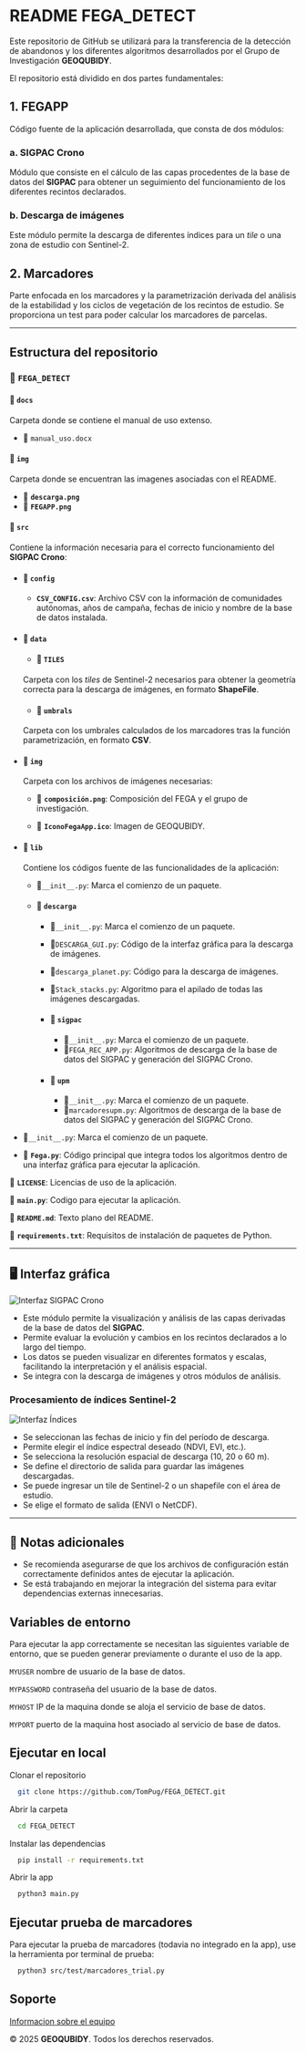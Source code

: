 # README FEGA_DETECT

Este repositorio de GitHub se utilizará para la transferencia de la detección de abandonos y los diferentes algoritmos desarrollados por el Grupo de Investigación **GEOQUBIDY**. 

El repositorio está dividido en dos partes fundamentales:

## 1. FEGAPP
Código fuente de la aplicación desarrollada, que consta de dos módulos:

### a. SIGPAC Crono
Módulo que consiste en el cálculo de las capas procedentes de la base de datos del **SIGPAC** para obtener un seguimiento del funcionamiento de los diferentes recintos declarados.

### b. Descarga de imágenes
Este módulo permite la descarga de diferentes índices para un *tile* o una zona de estudio con Sentinel-2.

## 2. Marcadores
Parte enfocada en los marcadores y la parametrización derivada del análisis de la estabilidad y los ciclos de vegetación de los recintos de estudio.
Se proporciona un test para poder calcular los marcadores de parcelas.

---

## Estructura del repositorio

### 📂 `FEGA_DETECT`


#### 📁 `docs`
Carpeta donde se contiene el manual de uso extenso.
- 📄 `manual_uso.docx`

#### 📁 `img`
Carpeta donde se encuentran las imagenes asociadas con el README.
- 📄 **`descarga.png`**
- 📄 **`FEGAPP.png`**

#### 📁 `src`
Contiene la información necesaria para el correcto funcionamiento del **SIGPAC Crono**:

  - #### 📁 `config`
    - **`CSV_CONFIG.csv`**: Archivo CSV con la información de comunidades autónomas, años de campaña, fechas de inicio y nombre de la base de datos instalada.
  
  - #### 📁 `data`

    - #### 📁 `TILES`
    Carpeta con los *tiles* de Sentinel-2 necesarios para obtener la geometría correcta para la descarga de imágenes, en formato **ShapeFile**.
    - #### 📁 `umbrals`
    Carpeta con los umbrales calculados de los marcadores tras la función parametrización, en formato **CSV**.

  - #### 📁 `img`
    Carpeta con los archivos de imágenes necesarias:
    - 📄 **`composición.png`**: Composición del FEGA y el grupo de investigación.

    - 📄 **`IconoFegaApp.ico`**: Imagen de GEOQUBIDY.

  - #### 📁 `lib`
    Contiene los códigos fuente de las funcionalidades de la aplicación:
    - 📄`__init__.py`: Marca el comienzo de un paquete.

    - #### 📁 `descarga`
      - 📄`__init__.py`: Marca el comienzo de un paquete.
      - 📄`DESCARGA_GUI.py`: Código de la interfaz gráfica para la descarga de imágenes.
      - 📄`descarga_planet.py`: Código para la descarga de imágenes.
      - 📄`Stack_stacks.py`: Algoritmo para el apilado de todas las imágenes descargadas.

      - #### 📁 `sigpac`
        - 📄`__init__.py`: Marca el comienzo de un paquete.
        - 📄`FEGA_REC_APP.py`: Algoritmos de descarga de la base de datos del SIGPAC y generación del SIGPAC Crono.

      - #### 📁 `upm`
        - 📄`__init__.py`: Marca el comienzo de un paquete.
        - 📄`marcadoresupm.py`: Algoritmos de descarga de la base de datos del SIGPAC y generación del SIGPAC Crono.

  - 📄`__init__.py`: Marca el comienzo de un paquete.

  - 📄 **`Fega.py`**: Código principal que integra todos los algoritmos dentro de una interfaz gráfica para ejecutar la aplicación.

📄 **`LICENSE`**: Licencias de uso de la aplicación.

📄 **`main.py`**: Codigo para ejecutar la aplicación.

📄 **`README.md`**: Texto plano del README.

📄 **`requirements.txt`**: Requisitos de instalación de paquetes de Python.

---

## 🖥️ Interfaz gráfica


![Interfaz SIGPAC Crono](img/FEGAPP.png)

- Este módulo permite la visualización y análisis de las capas derivadas de la base de datos del **SIGPAC**.
- Permite evaluar la evolución y cambios en los recintos declarados a lo largo del tiempo.
- Los datos se pueden visualizar en diferentes formatos y escalas, facilitando la interpretación y el análisis espacial.
- Se integra con la descarga de imágenes y otros módulos de análisis.

### Procesamiento de índices Sentinel-2
![Interfaz Índices](img/descarga.png)

- Se seleccionan las fechas de inicio y fin del período de descarga.
- Permite elegir el índice espectral deseado (NDVI, EVI, etc.).
- Se selecciona la resolución espacial de descarga (10, 20 o 60 m).
- Se define el directorio de salida para guardar las imágenes descargadas.
- Se puede ingresar un tile de Sentinel-2 o un shapefile con el área de estudio.
- Se elige el formato de salida (ENVI o NetCDF).

---

## 📌 Notas adicionales
- Se recomienda asegurarse de que los archivos de configuración están correctamente definidos antes de ejecutar la aplicación.
- Se está trabajando en mejorar la integración del sistema para evitar dependencias externas innecesarias.


## Variables de entorno

Para ejecutar la app correctamente se necesitan las siguientes variable de entorno, que se pueden generar previamente o durante el uso de la app.

`MYUSER` nombre de usuario de la base de datos.

`MYPASSWORD` contraseña del usuario de la base de datos.

`MYHOST` IP de la maquina donde se aloja el servicio de base de datos.

`MYPORT` puerto de la maquina host asociado al servicio de base de datos.


## Ejecutar en local

Clonar el repositorio

```bash
  git clone https://github.com/TomPug/FEGA_DETECT.git
```

Abrir la carpeta

```bash
  cd FEGA_DETECT
```

Instalar las dependencias
```bash
  pip install -r requirements.txt
```

Abrir la app

```bash
  python3 main.py
```


## Ejecutar prueba de marcadores

Para ejecutar la prueba de marcadores (todavia no integrado en la app), use la herramienta por terminal de prueba:

```bash
  python3 src/test/marcadores_trial.py
```


## Soporte
[Informacion sobre el equipo](https://blogs.upm.es/dynamicland/)

© 2025 **GEOQUBIDY**. Todos los derechos reservados.
